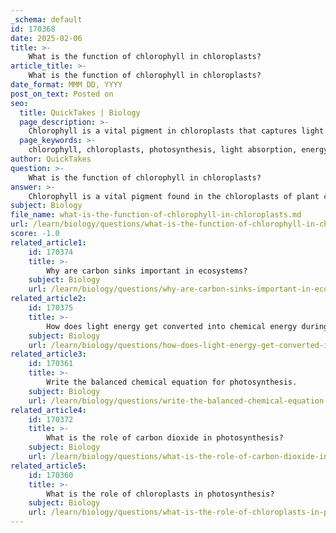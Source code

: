 ```yaml
---
_schema: default
id: 170368
date: 2025-02-06
title: >-
    What is the function of chlorophyll in chloroplasts?
article_title: >-
    What is the function of chlorophyll in chloroplasts?
date_format: MMM DD, YYYY
post_on_text: Posted on
seo:
  title: QuickTakes | Biology
  page_description: >-
    Chlorophyll is a vital pigment in chloroplasts that captures light energy for photosynthesis, converting it into chemical energy, and plays a key role in the production of ATP and NADPH, essential for glucose synthesis and the carbon cycle.
  page_keywords: >-
    chlorophyll, chloroplasts, photosynthesis, light absorption, energy conversion, ATP, NADPH, glucose synthesis, carbon cycle, pigments
author: QuickTakes
question: >-
    What is the function of chlorophyll in chloroplasts?
answer: >-
    Chlorophyll is a vital pigment found in the chloroplasts of plant cells, algae, and some bacteria, playing a crucial role in the process of photosynthesis. Its primary function is to capture light energy from the sun, which is essential for converting this energy into chemical energy.\n\n### Key Functions of Chlorophyll in Chloroplasts:\n\n1. **Light Absorption**: Chlorophyll absorbs light most efficiently in the blue (around 430 nm) and red (around 660 nm) wavelengths, while reflecting green light, which is why plants appear green. This absorption of light energy is the first step in the photosynthesis process.\n\n2. **Energy Conversion**: Once chlorophyll captures light energy, it facilitates the conversion of this energy into chemical energy. This occurs in the thylakoid membranes of chloroplasts, where chlorophyll is organized into photosystems. These photosystems contain both chlorophyll a and b, along with other pigments, allowing for optimal light capture across various wavelengths.\n\n3. **Production of ATP and NADPH**: The light-dependent reactions of photosynthesis, which take place in the thylakoid membranes, utilize the energy captured by chlorophyll to produce ATP (adenosine triphosphate) and NADPH (nicotinamide adenine dinucleotide phosphate). These molecules are crucial for the subsequent light-independent reactions (Calvin cycle) that occur in the stroma of chloroplasts.\n\n4. **Synthesis of Glucose**: The chemical energy stored in ATP and NADPH is then used in the Calvin cycle to convert carbon dioxide and water into glucose, a simple sugar that serves as an energy source for the plant and, ultimately, for other organisms in the ecosystem.\n\n5. **Contribution to the Carbon Cycle**: By facilitating the conversion of carbon dioxide into glucose, chlorophyll plays a significant role in the carbon cycle. This process not only provides energy for the plants themselves but also contributes to the removal of CO₂ from the atmosphere and the release of oxygen, which is essential for the survival of aerobic organisms.\n\nIn summary, chlorophyll is integral to photosynthesis, enabling plants to harness solar energy and convert it into a form that sustains life on Earth. Its ability to absorb light and facilitate energy conversion is fundamental to the functioning of ecosystems and the overall carbon cycle.
subject: Biology
file_name: what-is-the-function-of-chlorophyll-in-chloroplasts.md
url: /learn/biology/questions/what-is-the-function-of-chlorophyll-in-chloroplasts
score: -1.0
related_article1:
    id: 170374
    title: >-
        Why are carbon sinks important in ecosystems?
    subject: Biology
    url: /learn/biology/questions/why-are-carbon-sinks-important-in-ecosystems
related_article2:
    id: 170375
    title: >-
        How does light energy get converted into chemical energy during photosynthesis?
    subject: Biology
    url: /learn/biology/questions/how-does-light-energy-get-converted-into-chemical-energy-during-photosynthesis
related_article3:
    id: 170361
    title: >-
        Write the balanced chemical equation for photosynthesis.
    subject: Biology
    url: /learn/biology/questions/write-the-balanced-chemical-equation-for-photosynthesis
related_article4:
    id: 170372
    title: >-
        What is the role of carbon dioxide in photosynthesis?
    subject: Biology
    url: /learn/biology/questions/what-is-the-role-of-carbon-dioxide-in-photosynthesis
related_article5:
    id: 170360
    title: >-
        What is the role of chloroplasts in photosynthesis?
    subject: Biology
    url: /learn/biology/questions/what-is-the-role-of-chloroplasts-in-photosynthesis
---
```


&nbsp;